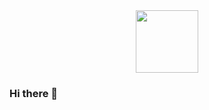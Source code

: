 <div id="header" align="center">
  <img src="https://giphy.com/gifs/math-processing-creative-coding-4ad1VRUMZSE7IoM0FM" width="100"/>
</div>

### Hi there 👋

<!--
**IongIer/IongIer** is a ✨ _special_ ✨ repository because its `README.md` (this file) appears on your GitHub profile.

Here are some ideas to get you started:

- 🔭 I’m currently working on ...
- 🌱 I’m currently learning ...
- 👯 I’m looking to collaborate on ...
- 🤔 I’m looking for help with ...
- 💬 Ask me about ...
- 📫 How to reach me: ...
- 😄 Pronouns: ...
- ⚡ Fun fact: ...
-->
